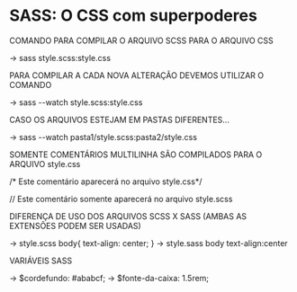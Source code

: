 # SASS: O CSS com superpoderes

COMANDO PARA COMPILAR O ARQUIVO SCSS PARA O ARQUIVO CSS

-> sass style.scss:style.css

PARA COMPILAR A CADA NOVA ALTERAÇÃO DEVEMOS UTILIZAR O COMANDO

-> sass --watch style.scss:style.css

CASO OS ARQUIVOS ESTEJAM EM PASTAS DIFERENTES...

-> sass --watch pasta1/style.scss:pasta2/style.css

SOMENTE COMENTÁRIOS MULTILINHA SÃO COMPILADOS PARA O ARQUIVO style.css

/* Este comentário aparecerá no arquivo style.css*/

// Este comentário somente aparecerá no arquivo style.scss

DIFERENÇA DE USO DOS ARQUIVOS SCSS X SASS (AMBAS AS EXTENSÕES PODEM SER USADAS)

-> style.scss
    body{
        text-align: center;
    }
-> style.sass
    body
        text-align:center

VARIÁVEIS SASS

-> $cordefundo: #ababcf;
-> $fonte-da-caixa: 1.5rem;


